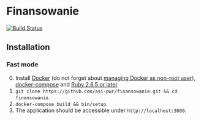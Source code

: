 # Finansowanie

[![Build Status](https://travis-ci.com/asi-pwr/finansowanie.svg?branch=master)](https://travis-ci.com/asi-pwr/finansowanie)

## Installation

### Fast mode

0. Install [Docker](https://docs.docker.com/engine/installation/linux/docker-ce/ubuntu/) (do not forget about [managing Docker as non-root user](https://docs.docker.com/engine/installation/linux/linux-postinstall/#manage-docker-as-a-non-root-user)), [docker-compose](https://docs.docker.com/compose/install/) and [Ruby 2.6.5 or later](https://gorails.com/setup/ubuntu/18.04).
1. `git clone https://github.com/asi-pwr/finansowanie.git && cd finansowanie`.
2. `docker-compose build && bin/setup`.
3. The application should be accessible under `http://localhost:3000`.

